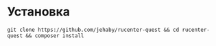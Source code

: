 # Установка #

    git clone https://github.com/jehaby/rucenter-quest && cd rucenter-quest && composer install

    
